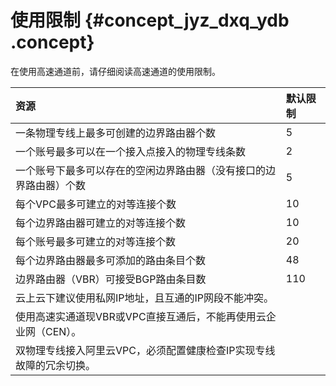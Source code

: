 # 使用限制 {#concept_jyz_dxq_ydb .concept}

在使用高速通道前，请仔细阅读高速通道的使用限制。

|资源|默认限制|
|:-|:---|
|一条物理专线上最多可创建的边界路由器个数|5|
|一个账号最多可以在一个接入点接入的物理专线条数|2|
|一个账号下最多可以存在的空闲边界路由器（没有接口的边界路由器）个数|5|
|每个VPC最多可建立的对等连接个数|10|
|每个边界路由器可建立的对等连接个数|10|
|每个账号最多可建立的对等连接个数|20|
|每个边界路由器最多可添加的路由条目个数|48|
|边界路由器（VBR）可接受BGP路由条目数|110|
|云上云下建议使用私网IP地址，且互通的IP网段不能冲突。|
|使用高速实通道现VBR或VPC直接互通后，不能再使用云企业网（CEN）。|
|双物理专线接入阿里云VPC，必须配置健康检查IP实现专线故障的冗余切换。|


